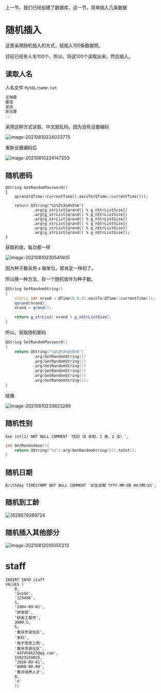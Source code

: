 

上一节，我们已经创建了数据库，这一节，简单插入几条数据



# 随机插入

这里采用随机插入的方式，就插入100条数据把。

目前已经有人名100个，所以，将这100个读取出来，然后插入。

## 读取人名

人名文件 `MySQL/name.txt`

~~~txt
王晓霞
雷诺
吴烦
张光蓉
..
~~~

采用这种方式读取，中文就乱码，因为没有设置编码

![image-20210810224033775](images/image-20210810224033775.png)

重新设置编码后

![image-20210810224147253](images/image-20210810224147253.png)



## 随机密码

~~~mysql
QString GetRandomPassword()
{
    qsrand(QTime::currentTime().secsTo(QTime::currentTime()));

    return QString("%1%2%3%4%5%6")
            .arg(g_strList[qrand() % g_nStrListSize])
            .arg(g_strList[qrand() % g_nStrListSize])
            .arg(g_strList[qrand() % g_nStrListSize])
            .arg(g_strList[qrand() % g_nStrListSize])
            .arg(g_strList[qrand() % g_nStrListSize])
            .arg(g_strList[qrand() % g_nStrListSize]);
}
~~~

获取的值，每次都一样

![image-20210810230541605](images/image-20210810230541605.png)

因为种子数采用 s 做单位，那肯定一样的了。

所以换一种方法，存一个随机值作为种子数。

~~~c++
QString GetRandomString()
{
    static int nrand = QTime(0,0,0).secsTo(QTime::currentTime());
    qsrand(nrand);
    nrand = qrand();

    return g_strList[ nrand % g_nStrListSize];
}
~~~

所以，获取随机密码

~~~c++
QString GetRandomPassword()
{
    return QString("%1%2%3%4%5%6")
            .arg(GetRandomString())
            .arg(GetRandomString())
            .arg(GetRandomString())
            .arg(GetRandomString())
            .arg(GetRandomString())
            .arg(GetRandomString());
}
~~~

结果

![image-20210810233823289](images/image-20210810233823289.png)

## 随机性别

~~~mysql
Sex int(1) NOT NULL COMMENT '性别（0 未知，1 男，2 女）',
~~~

~~~c++
int GetRandomSex(){
    return QString("%1").arg(GetRandomString(3)).toInt();
}
~~~

## 随机日期

~~~mysql
Brithday TIMESTAMP NOT NULL COMMENT '出生日期 YYYY-MM-DD HH:MM:SS',
~~~



## 随机到工龄

![1628679269724](images/1628679269724.png)



## 随机插入其他部分

![image-20210812010050213](images/image-20210812010050213.png)







# staff

~~~mysql
INSERT INTO staff 
VALUES (
	0,
	'Guido',
	'123456',
	1,
	'1994-09-01',
	'研发部',
	'研发工程师',
	3000.5,
	5,
	'重庆市渝北区',
	'本科',
	'电子信息工程',
	'重庆市渝北区',
	'447459623@qq.com',
	15823159025,
	'2020-09-01',
	'0000-00-00',
	'重点培养人才',
	0,
	'o'
	);
~~~

